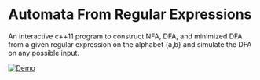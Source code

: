 # Automata From Regular Expressions

An interactive c++11 program to construct NFA, DFA, and minimized DFA from a given regular expression on the alphabet {a,b} and simulate the DFA on any possible input.

[![Demo](https://asciinema.org/a/138tmitxfk2fkdp86m3gpoe1h.png)](https://asciinema.org/a/138tmitxfk2fkdp86m3gpoe1h)
